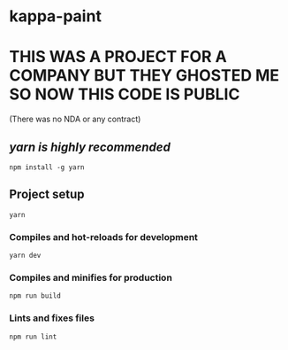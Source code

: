 # kappa-paint

# THIS WAS A PROJECT FOR A COMPANY BUT THEY GHOSTED ME SO NOW THIS CODE IS PUBLIC
(There was no NDA or any contract)

## *yarn is highly recommended*
`npm install -g yarn`

## Project setup
```
yarn
```

### Compiles and hot-reloads for development
```
yarn dev
```

### Compiles and minifies for production
```
npm run build
```

### Lints and fixes files
```
npm run lint
```

